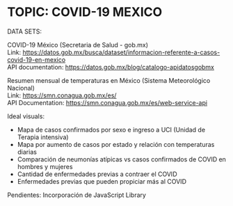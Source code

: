 # TOPIC: COVID-19 MEXICO

<p align=”justify”>DATA SETS: 

COVID-19 México (Secretaria de Salud - gob.mx) <br>
 Link: https://datos.gob.mx/busca/dataset/informacion-referente-a-casos-covid-19-en-mexico <br>
 API documentation: https://datos.gob.mx/blog/catalogo-apidatosgobmx
 
Resumen mensual de temperaturas en México (Sistema Meteorológico Nacional) <br>
Link: https://smn.conagua.gob.mx/es/ <br>
API Documentation: https://smn.conagua.gob.mx/es/web-service-api


 Ideal visuals:
 
- Mapa de casos confirmados por sexo e ingreso a UCI (Unidad de Terapia intensiva)
- Mapa por aumento de casos por estado y relación con temperaturas diarias
- Comparación de neumonías atípicas vs casos confirmados de COVID en hombres y mujeres
- Cantidad de enfermedades previas a contraer el COVID
- Enfermedades previas que pueden propiciar más al COVID


Pendientes:
Incorporación de JavaScript Library</p>
